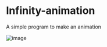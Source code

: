 # Infinity-animation
A simple program to make an animation

![image](https://github.com/Coder-5657/Infinity-animation/assets/157788773/56987edf-cc43-438f-a03b-534033fea56e)

